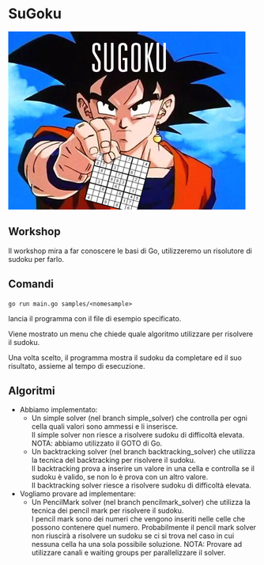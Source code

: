 # SuGoku

![image](sugoku.jpg)

## Workshop
Il workshop mira a far conoscere le basi di Go, utilizzeremo un risolutore di sudoku per farlo.

## Comandi
`go run main.go samples/<nomesample>`

lancia il programma con il file di esempio specificato.

Viene mostrato un menu che chiede quale algoritmo utilizzare per risolvere il sudoku.

Una volta scelto, il programma mostra il sudoku da completare ed il suo risultato, assieme al tempo di esecuzione.

## Algoritmi
 - Abbiamo implementato:
   - Un simple solver (nel branch simple_solver) che controlla per ogni cella quali valori sono ammessi e li inserisce.  
     Il simple solver non riesce a risolvere sudoku di difficoltà elevata.
     NOTA: abbiamo utilizzato il GOTO di Go.
   - Un backtracking solver (nel branch backtracking_solver) che utilizza la tecnica del backtracking per risolvere il sudoku.  
     Il backtracking prova a inserire un valore in una cella e controlla se il sudoku è valido, se non lo è prova con un altro valore.  
     Il backtracking solver riesce a risolvere sudoku di difficoltà elevata.
 - Vogliamo provare ad implementare:
   - Un PencilMark solver (nel branch pencilmark_solver) che utilizza la tecnica dei pencil mark per risolvere il sudoku.  
     I pencil mark sono dei numeri che vengono inseriti nelle celle che possono contenere quel numero.
     Probabilmente il pencil mark solver non riuscirà a risolvere un sudoku se ci si trova nel caso in cui nessuna cella ha una sola possibile soluzione.
     NOTA: Provare ad utilizzare canali e waiting groups per parallelizzare il solver.
